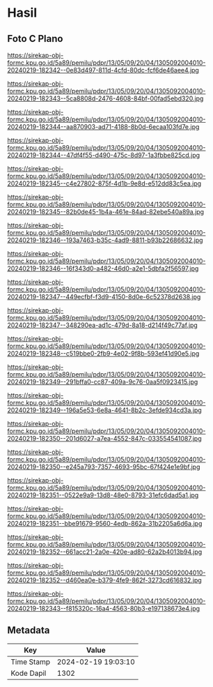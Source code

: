# Hasil

## Foto C Plano

https://sirekap-obj-formc.kpu.go.id/5a89/pemilu/pdpr/13/05/09/20/04/1305092004010-20240219-182342--0e83d497-811d-4cfd-80dc-fcf6de46aee4.jpg

https://sirekap-obj-formc.kpu.go.id/5a89/pemilu/pdpr/13/05/09/20/04/1305092004010-20240219-182343--5ca8808d-2476-4608-84bf-00fad5ebd320.jpg

https://sirekap-obj-formc.kpu.go.id/5a89/pemilu/pdpr/13/05/09/20/04/1305092004010-20240219-182344--aa870903-ad71-4188-8b0d-6ecaa103fd7e.jpg

https://sirekap-obj-formc.kpu.go.id/5a89/pemilu/pdpr/13/05/09/20/04/1305092004010-20240219-182344--47df4f55-d490-475c-8d97-1a3fbbe825cd.jpg

https://sirekap-obj-formc.kpu.go.id/5a89/pemilu/pdpr/13/05/09/20/04/1305092004010-20240219-182345--c4e27802-875f-4d1b-9e8d-e512dd83c5ea.jpg

https://sirekap-obj-formc.kpu.go.id/5a89/pemilu/pdpr/13/05/09/20/04/1305092004010-20240219-182345--82b0de45-1b4a-461e-84ad-82ebe540a89a.jpg

https://sirekap-obj-formc.kpu.go.id/5a89/pemilu/pdpr/13/05/09/20/04/1305092004010-20240219-182346--193a7463-b35c-4ad9-8811-b93b22686632.jpg

https://sirekap-obj-formc.kpu.go.id/5a89/pemilu/pdpr/13/05/09/20/04/1305092004010-20240219-182346--16f343d0-a482-46d0-a2e1-5dbfa2f56597.jpg

https://sirekap-obj-formc.kpu.go.id/5a89/pemilu/pdpr/13/05/09/20/04/1305092004010-20240219-182347--449ecfbf-f3d9-4150-8d0e-6c52378d2638.jpg

https://sirekap-obj-formc.kpu.go.id/5a89/pemilu/pdpr/13/05/09/20/04/1305092004010-20240219-182347--348290ea-ad1c-479d-8a18-d214f49c77af.jpg

https://sirekap-obj-formc.kpu.go.id/5a89/pemilu/pdpr/13/05/09/20/04/1305092004010-20240219-182348--c519bbe0-2fb9-4e02-9f8b-593ef41d90e5.jpg

https://sirekap-obj-formc.kpu.go.id/5a89/pemilu/pdpr/13/05/09/20/04/1305092004010-20240219-182349--291bffa0-cc87-409a-9c76-0aa5f0923415.jpg

https://sirekap-obj-formc.kpu.go.id/5a89/pemilu/pdpr/13/05/09/20/04/1305092004010-20240219-182349--196a5e53-6e8a-4641-8b2c-3efde934cd3a.jpg

https://sirekap-obj-formc.kpu.go.id/5a89/pemilu/pdpr/13/05/09/20/04/1305092004010-20240219-182350--201d6027-a7ea-4552-847c-033554541087.jpg

https://sirekap-obj-formc.kpu.go.id/5a89/pemilu/pdpr/13/05/09/20/04/1305092004010-20240219-182350--e245a793-7357-4693-95bc-67f424e1e9bf.jpg

https://sirekap-obj-formc.kpu.go.id/5a89/pemilu/pdpr/13/05/09/20/04/1305092004010-20240219-182351--0522e9a9-13d8-48e0-8793-31efc6dad5a1.jpg

https://sirekap-obj-formc.kpu.go.id/5a89/pemilu/pdpr/13/05/09/20/04/1305092004010-20240219-182351--bbe91679-9560-4edb-862a-31b2205a6d6a.jpg

https://sirekap-obj-formc.kpu.go.id/5a89/pemilu/pdpr/13/05/09/20/04/1305092004010-20240219-182352--661acc21-2a0e-420e-ad80-62a2b4013b94.jpg

https://sirekap-obj-formc.kpu.go.id/5a89/pemilu/pdpr/13/05/09/20/04/1305092004010-20240219-182352--d460ea0e-b379-4fe9-862f-3273cd616832.jpg

https://sirekap-obj-formc.kpu.go.id/5a89/pemilu/pdpr/13/05/09/20/04/1305092004010-20240219-182343--f815320c-16a4-4563-80b3-e197138673e4.jpg


## Metadata

| Key        | Value               |
| ---------- | ------------------- |
| Time Stamp | 2024-02-19 19:03:10 |
| Kode Dapil | 1302                |



